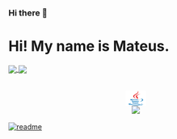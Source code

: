 ### Hi there 👋

<h1> Hi! My name is Mateus. </h1>

<div>
  <a href="https://github.com/mateusjose98">
  <img height="180em"   align="center" src="https://github-readme-stats.vercel.app/api?username=mateusjose98&show_icons=true&theme=react&include_all_commits=true&count_private=true"/>
  <img height="180em"  align="center" src="https://github-readme-stats.vercel.app/api/top-langs/?username=mateusjose98&layout=compact&langs_count=7&theme=react" />
 <br>
</div>
 <br>
<div  align="center"> 
  <div style="display: inline_block"><br>
 <img align="center" alt="java" height="30" width="40" src="https://raw.githubusercontent.com/devicons/devicon/master/icons/java/java-original.svg">
  <br>
    
</div>
  <a href="https://www.linkedin.com/in/jos%C3%A9-mateus-barros-taveira/" target="_blank"><img src="https://img.shields.io/badge/-LinkedIn-%230077B5?style=for-the-badge&logo=linkedin&logoColor=white" target="_blank"></a> 

</div>
 
[![readme](https://github-readme-stats.vercel.app/api/pin/?username=mateusjose98&repo=mateusjose98&theme=react)](https://github.com/mateusjose98/mateusjose98)

